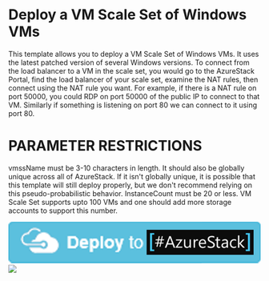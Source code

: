 # Deploy a VM Scale Set of Windows VMs

This template allows you to deploy a VM Scale Set of Windows VMs. It uses the latest patched version of several Windows versions. To connect from the load balancer to a VM in the scale set, you would go to the AzureStack Portal, find the load balancer of your scale set, examine the NAT rules, then connect using the NAT rule you want. For example, if there is a NAT rule on port 50000, you could RDP on port 50000 of the public IP to connect to that VM. Similarly if something is listening on port 80 we can connect to it using port 80.

PARAMETER RESTRICTIONS
======================

vmssName must be 3-10 characters in length. It should also be globally unique across all of AzureStack. If it isn't globally unique, it is possible that this template will still deploy properly, but we don't recommend relying on this pseudo-probabilistic behavior.
InstanceCount must be 20 or less. VM Scale Set supports upto 100 VMs and one should add more storage accounts to support this number.



<a href="https://portal.local.azurestack.external/#create/Microsoft.Template/uri/https%3A%2F%2Fraw.githubusercontent.com%2Frtibi%2FAzureStack-QuickStart-Templates%2Fmaster%2F101-vmss-windows-vm%2Fazuredeploy.json" target="_blank">
    <img src="https://github.com/rtibi/azs/blob/master/azsdeploybutton.png"/> 
</a>
<a href="http://armviz.io/#/?load=https%3A%2F%2Fraw.githubusercontent.com%2Frtibi%2FAzureStack-QuickStart-Templates%2Fmaster%2F101-vmss-windows-vm%2Fazuredeploy.json" target="_blank">
    <img src="http://armviz.io/visualizebutton.png"/> 
</a>

